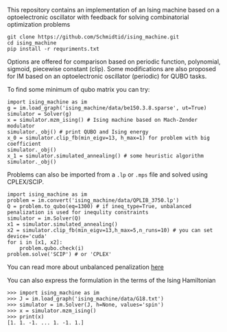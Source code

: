 This repository contains an implementation of an Ising machine based on a optoelectronic oscillator with feedback for solving combinatorial optimization problems

```
git clone https://github.com/Schmidtid/ising_machine.git
cd ising_machine
pip install -r requriments.txt
```

Options are offered for comparison based on periodic function, polynomial, sigmoid, piecewise constant (clip). Some modifications are also proposed for IM based on an optoelectronic oscillator (periodic) for QUBO tasks.

To find some minimum of qubo matrix you can try:

```
import ising_machine as im
g = im.load_graph('ising_machine/data/be150.3.8.sparse', ut=True)
simulator = Solver(g)
x = simulator.mzm_ising() # Ising machine based on Mach-Zender modulator
simulator._obj() # print QUBO and Ising energy
x_0 = simulator.clip_fb(min_eigv=13, h_max=1) for problem with big coefficient
simulator._obj()
x_1 = simulator.simulated_annealing() # some heuristic algorithm
simulator._obj()
```

Problems can also be imported from a `.lp` or `.mps` file and solved using CPLEX/SCIP.

```
import ising_machine as im
problem = im.convert('ising_machine/data/QPLIB_3750.lp')
Q = problem.to_qubo(eq=1300) # if ineq_type=True, unbalanced penalization is used for inequlity constraints
simulator = im.Solver(Q)
x1 = simulator.simulated_annealing() 
x2 = simulator.clip_fb(min_eigv=13,h_max=5,n_runs=10) # you can set device='cuda'
for i in [x1, x2]:
    problem.qubo.check(i)
problem.solve('SCIP') # or 'CPLEX'
```
You can read more about unbalanced penalization [here](https://arxiv.org/pdf/2211.13914)

You can also express the formulation in the terms of the Ising Hamiltonian

```
>>> import ising_machine as im
>>> J = im.load_graph('ising_machine/data/G18.txt')
>>> simulator = im.Solver(J, h=None, values='spin')
>>> x = simulator.mzm_ising()
>>> print(x)
[1. 1. -1. ... 1. -1. 1.]
```
